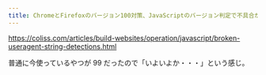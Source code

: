 ```yaml
---
title: ChromeとFirefoxのバージョン100対策、JavaScriptのバージョン判定で不具合が起こる方法とそれを直す方法 | コリス
---
```


https://coliss.com/articles/build-websites/operation/javascript/broken-useragent-string-detections.html

普通に今使っているやつが 99 だったので「いよいよか・・・」という感じ。

